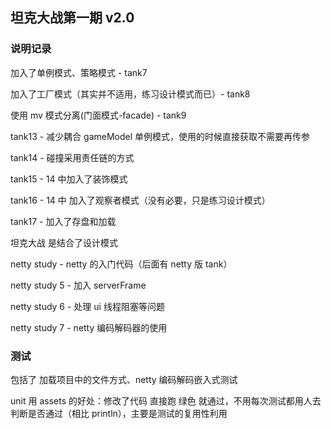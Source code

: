 ## 坦克大战第一期 v2.0
### 说明记录
加入了单例模式、策略模式 - tank7

加入了工厂模式（其实并不适用，练习设计模式而已）- tank8

使用 mv 模式分离(门面模式-facade) - tank9

tank13 - 减少耦合 gameModel 单例模式，使用的时候直接获取不需要再传参

tank14 - 碰撞采用责任链的方式

tank15 - 14 中加入了装饰模式

tank16 - 14 中 加入了观察者模式（没有必要，只是练习设计模式）

tank17 - 加入了存盘和加载

坦克大战 是结合了设计模式

netty study - netty 的入门代码（后面有 netty 版 tank）

netty study 5 - 加入 serverFrame

netty study 6 - 处理 ui 线程阻塞等问题

netty study 7 - netty 编码解码器的使用




### 测试
包括了 加载项目中的文件方式、netty 编码解码嵌入式测试

unit 用 assets 的好处：修改了代码 直接跑 绿色 就通过，不用每次测试都用人去判断是否通过（相比 println），主要是测试的复用性利用
